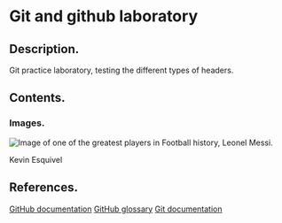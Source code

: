 # Git and github laboratory

## Description.

Git practice laboratory, testing the different types of headers.

## Contents.

### Images.

![Image of one of the greatest players in Football history, Leonel Messi.](https://www.google.com/url?sa=i&url=https%3A%2F%2Fwww.fcbarcelona.es%2Fes%2Fficha%2F2214377%2Fleo-messi&psig=AOvVaw0lQvJMXl0YNvgllTdLrX9b&ust=1739467346771000&source=images&cd=vfe&opi=89978449&ved=0CBAQjRxqFwoTCNDVn_zSvosDFQAAAAAdAAAAABAJ)

Kevin Esquivel

## References.

[GitHub documentation](https://docs.github.com/en)
[GitHub glossary](https://docs.github.com/en/get-started/learning-about-github/github-glossary)
[Git documentation](https://git-scm.com/doc)
